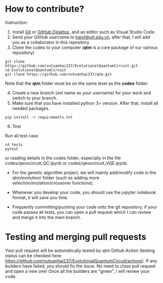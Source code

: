 # **How to contribute?**

Instruction:
1. Install [Git](https://git-scm.com/) or [GitHub Desktop](https://desktop.github.com/), and an editor such as Visual Studio Code.
2. Send your GitHub username to haivt@uit.edu.vn, after that, I will add you as a collaborator in this repository.
3. Clone the codes to your computer (**qtm** is a core package of our various repository)
```
git clone https://github.com/vutuanhai237/EvolutionalQuantumCircuit.git
cd EvolutionalQuantumCircuit
git clone https://github.com/vutuanhai237/qtm.git
```

Note that the **qtm** folder must be on the same level as the **codes** folder.

4. Create a new branch (set name as your username) for your work and switch to your branch.
5. Make sure that you have installed python 3+ version. After that, install all needed packages.
```
pip install -r requirements.txt
```
6. Test

Run all test case
```
cd tests
pytest
```
or reading details in the codes folder, especially in the file codes/qevocircuit_QC.ipynb or codes/qevocircuit_VQE.ipynb.

- For the genetic algorithm project, we will mainly add/modify code in the qtm/evolution/ folder (such as adding more selection/mutation/crossover functions).

- Whenever you develop your code, you should use the jupyter notebook format, it will save you time.

- Frequently committing/pushing your code onto the git repository, if your code passes all tests, you can open a pull request which I can review and merge it into the main branch.

# **Testing and merging pull requests**

Your pull request will be automatically tested by qtm Github Action (testing status can be checked here: https://github.com/vutuanhai237/EvolutionalQuantumCircuit/actions). If any builders have failed, you should fix the issue. No need to close pull request and open a new one! Once all the builders are "green", I will review your code. 
